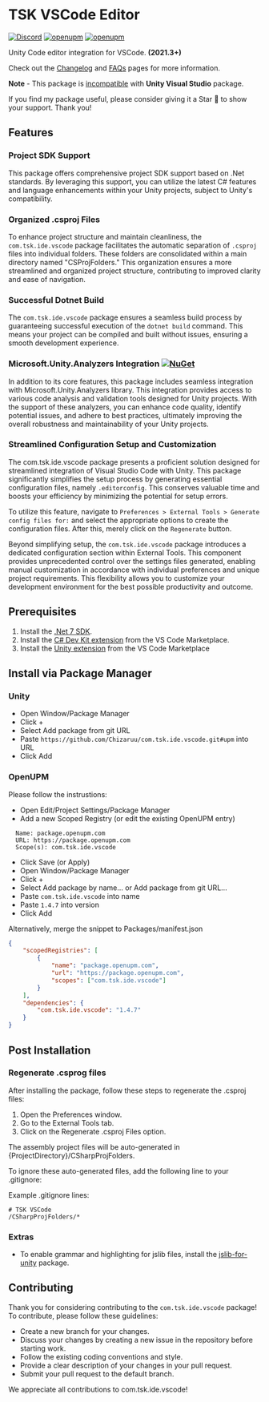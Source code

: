 # TSK VSCode Editor

[![Discord](https://img.shields.io/discord/1106106269837819914?color=D1495B&logo=discord&logoColor=FFFFFF&style=flat)](https://discord.gg/VU8EhUY7bX) [![openupm](https://img.shields.io/badge/dynamic/json?color=brightgreen&label=downloads&query=%24.downloads&suffix=%2Fmonth&url=https%3A%2F%2Fpackage.openupm.com%2Fdownloads%2Fpoint%2Flast-month%2Fcom.tsk.ide.vscode)](https://openupm.com/packages/com.tsk.ide.vscode/) [![openupm](https://img.shields.io/npm/v/com.tsk.ide.vscode?label=openupm&registry_uri=https://package.openupm.com)](https://openupm.com/packages/com.tsk.ide.vscode/)

Unity Code editor integration for VSCode. **(2021.3+)**

Check out the [Changelog](https://github.com/Chizaruu/com.tsk.ide.vscode/wiki/CHANGELOG) and [FAQs](https://github.com/Chizaruu/com.tsk.ide.vscode/wiki/FAQs) pages for more information.

**Note** - This package is [incompatible](https://github.com/Chizaruu/com.tsk.ide.vscode/issues/77) with **Unity Visual Studio** package.

If you find my package useful, please consider giving it a Star 🌟 to show your support. Thank you!

## Features

### Project SDK Support

This package offers comprehensive project SDK support based on .Net standards. By leveraging this support, you can utilize the latest C# features and language enhancements within your Unity projects, subject to Unity's compatibility.

### Organized .csproj Files

To enhance project structure and maintain cleanliness, the `com.tsk.ide.vscode` package facilitates the automatic separation of `.csproj` files into individual folders. These folders are consolidated within a main directory named "CSProjFolders." This organization ensures a more streamlined and organized project structure, contributing to improved clarity and ease of navigation.

### Successful Dotnet Build

The `com.tsk.ide.vscode` package ensures a seamless build process by guaranteeing successful execution of the `dotnet build` command. This means your project can be compiled and built without issues, ensuring a smooth development experience.

### Microsoft.Unity.Analyzers Integration [![NuGet](https://img.shields.io/nuget/v/Microsoft.Unity.Analyzers.svg)](https://nuget.org/packages/Microsoft.Unity.Analyzers)

In addition to its core features, this package includes seamless integration with Microsoft.Unity.Analyzers library. This integration provides access to various code analysis and validation tools designed for Unity projects. With the support of these analyzers, you can enhance code quality, identify potential issues, and adhere to best practices, ultimately improving the overall robustness and maintainability of your Unity projects.

### Streamlined Configuration Setup and Customization

The com.tsk.ide.vscode package presents a proficient solution designed for streamlined integration of Visual Studio Code with Unity. This package significantly simplifies the setup process by generating essential configuration files, namely `.editorconfig`. This conserves valuable time and boosts your efficiency by minimizing the potential for setup errors.

To utilize this feature, navigate to `Preferences > External Tools > Generate config files for:` and select the appropriate options to create the configuration files. After this, merely click on the `Regenerate` button.

Beyond simplifying setup, the `com.tsk.ide.vscode` package introduces a dedicated configuration section within External Tools. This component provides unprecedented control over the settings files generated, enabling manual customization in accordance with individual preferences and unique project requirements. This flexibility allows you to customize your development environment for the best possible productivity and outcome.

## Prerequisites

1. Install the [.Net 7 SDK](https://dotnet.microsoft.com/en-us/download).
2. Install the [C# Dev Kit extension](https://marketplace.visualstudio.com/items?itemName=ms-dotnettools.csdevkit) from the VS Code Marketplace.
3. Install the [Unity extension](https://marketplace.visualstudio.com/items?itemName=visualstudiotoolsforunity.vstuc) from the VS Code Marketplace

## Install via Package Manager

### Unity

-   Open Window/Package Manager
-   Click +
-   Select Add package from git URL
-   Paste `https://github.com/Chizaruu/com.tsk.ide.vscode.git#upm` into URL
-   Click Add

### OpenUPM

Please follow the instrustions:

-   Open Edit/Project Settings/Package Manager
-   Add a new Scoped Registry (or edit the existing OpenUPM entry)

```text
  Name: package.openupm.com
  URL: https://package.openupm.com
  Scope(s): com.tsk.ide.vscode
```

-   Click Save (or Apply)
-   Open Window/Package Manager
-   Click +
-   Select Add package by name... or Add package from git URL...
-   Paste `com.tsk.ide.vscode` into name
-   Paste `1.4.7` into version
-   Click Add

Alternatively, merge the snippet to Packages/manifest.json

```json
{
    "scopedRegistries": [
        {
            "name": "package.openupm.com",
            "url": "https://package.openupm.com",
            "scopes": ["com.tsk.ide.vscode"]
        }
    ],
    "dependencies": {
        "com.tsk.ide.vscode": "1.4.7"
    }
}
```

## Post Installation

### Regenerate .csprog files

After installing the package, follow these steps to regenerate the .csproj files:

1. Open the Preferences window.
2. Go to the External Tools tab.
3. Click on the Regenerate .csproj Files option.

The assembly project files will be auto-generated in {ProjectDirectory}/CSharpProjFolders.

To ignore these auto-generated files, add the following line to your .gitignore:

Example .gitignore lines:

```
# TSK VSCode
/CSharpProjFolders/*
```

### Extras

-   To enable grammar and highlighting for jslib files, install the [jslib-for-unity](https://github.com/TheSleepyKoala/jslib-for-unity) package.

## Contributing

Thank you for considering contributing to the `com.tsk.ide.vscode` package! To contribute, please follow these guidelines:

-   Create a new branch for your changes.
-   Discuss your changes by creating a new issue in the repository before starting work.
-   Follow the existing coding conventions and style.
-   Provide a clear description of your changes in your pull request.
-   Submit your pull request to the default branch.

We appreciate all contributions to com.tsk.ide.vscode!
